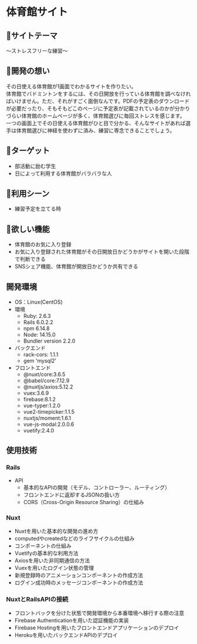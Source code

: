 # 体育館サイト

## 🎾サイトテーマ
〜ストレスフリーな練習〜<br>

## 🎾開発の想い
その日使える体育館が1画面でわかるサイトを作りたい。<br>
体育館でバドミントンをするには、その日開放を行っている体育館を調べなければいけません。ただ、それがすごく面倒なんです。PDFの予定表のダウンロードが必要だったり、そもそもどこのページに予定表が記載されているのかが分かりづらい体育館のホームページが多く、体育館選びに毎回ストレスを感じます。<br>
一つの画面上でその日使える体育館がひと目で分かる、そんなサイトがあれば選手は体育館選びに神経を使わずに済み、練習に専念できることでしょう。

## 🎾ターゲット
* 部活動に励む学生
* 日によって利用する体育館がバラバラな人

## 🎾利用シーン
* 練習予定を立てる時

## 🎾欲しい機能
* 体育館のお気に入り登録
* お気に入り登録された体育館がその日開放日かどうかがサイトを開いた段階で判断できる
* SNSシェア機能、体育館が開放日かどうか共有できる

## 開発環境

* OS：Linux(CentOS)
* 環境
  * Ruby: 2.6.3
  * Rails 6.0.2.2
  * npm 6.14.8
  * Node: 14.15.0
  * Bundler version 2.2.0
* バックエンド
  * rack-cors: 1.1.1
  * gem 'mysql2'
* フロントエンド
  * @nuxt/core:3.6.5
  * @babel/core:7.12.9
  * @nuxtjs/axios:5.12.2
  * vuex:3.6.9
  * firebase:8.1.2
  * vue-typer:1.2.0
  * vue2-timepicker:1.1.5
  * nuxtjs/moment:1.6.1
  * vue-js-modal:2.0.0.6
  * vuetify:2.4.0

## 使用技術
### Rails

* API
  * 基本的なAPIの開発（モデル、コントローラー、ルーティング）
  * フロントエンドに返却するJSONの扱い方
  * CORS（Cross-Origin Resource Sharing）の仕組み

### Nuxt

* Nuxtを用いた基本的な開発の進め方
* computedやcreatedなどのライフサイクルの仕組み
* コンポーネントの仕組み
* Vuetifyの基本的な利用方法
* Axiosを用いた非同期通信の方法
* Vuexを用いたログイン状態の管理
* 新規登録時のアニメーションコンポーネントの作成方法
* ログイン成功時のメッセージコンポーネントの作成方法


### NuxtとRailsAPIの接続
* フロントバックを分けた状態で開発環境から本番環境へ移行する際の注意
* Firebase Authenticationを用いた認証機能の実装
* Firebase Hostingを用いたフロントエンドアプリケーションのデプロイ
* Herokuを用いたバックエンドAPIのデプロイ